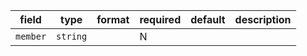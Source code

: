 | field | type | format | required | default | description |
|---|---|---|---|---|---|
| `member` | `string` |  | N |  |
